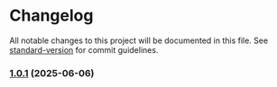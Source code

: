 # Changelog

All notable changes to this project will be documented in this file. See [standard-version](https://github.com/conventional-changelog/standard-version) for commit guidelines.

### [1.0.1](https://github.com/nitrictech/nitric/compare/v1.27.0...v1.0.1) (2025-06-06)
